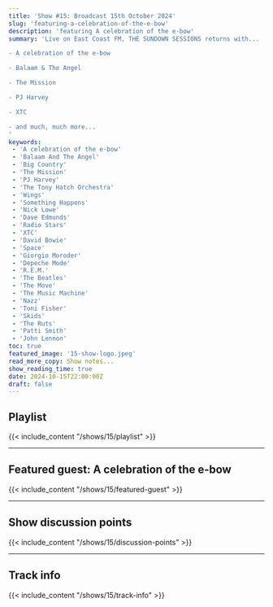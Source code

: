```yaml
---
title: 'Show #15: Broadcast 15th October 2024'
slug: 'featuring-a-celebration-of-the-e-bow'
description: 'featuring A celebration of the e-bow'
summary: 'Live on East Coast FM, THE SUNDOWN SESSIONS returns with...

- A celebration of the e-bow

- Balaam & The Angel

- The Mission

- PJ Harvey

- XTC

- and much, much more...
'
keywords:
 - 'A celebration of the e-bow'
 - 'Balaam And The Angel'
 - 'Big Country'
 - 'The Mission'
 - 'PJ Harvey'
 - 'The Tony Hatch Orchestra'
 - 'Wings'
 - 'Something Happens'
 - 'Nick Lowe'
 - 'Dave Edmunds'
 - 'Radio Stars'
 - 'XTC'
 - 'David Bowie'
 - 'Space'
 - 'Giorgio Moroder'
 - 'Depeche Mode'
 - 'R.E.M.'
 - 'The Beatles'
 - 'The Move'
 - 'The Music Machine'
 - 'Nazz'
 - 'Toni Fisher'
 - 'Skids'
 - 'The Ruts'
 - 'Patti Smith'
 - 'John Lennon'
toc: true
featured_image: '15-show-logo.jpeg'
read_more_copy: Show notes...
show_reading_time: true
date: 2024-10-15T22:00:00Z
draft: false
---
```


## Playlist
{{< include_content "/shows/15/playlist" >}}

---

## Featured guest: A celebration of the e-bow
{{< include_content "/shows/15/featured-guest" >}}

---

## Show discussion points
{{< include_content "/shows/15/discussion-points" >}}

---

## Track info
{{< include_content "/shows/15/track-info" >}}
